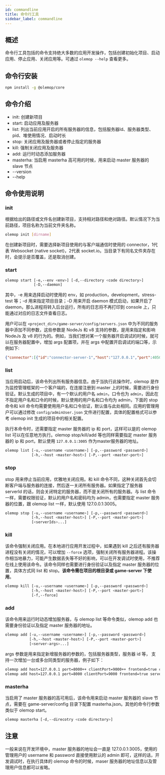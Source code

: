 ```yaml
---
id: commandline
title: 命令行工具
sidebar_label: commandline
---
```


## 概述

命令行工具包括的命令支持绝大多数的应用开发操作，包括创建初始化项目、启动应用、停止应用、关闭应用等。可通过 `olemop --help` 查看更多。

## 命令行安装

```bash
npm install -g @olemop/core
```

## 命令介绍

- init: 创建新项目
- start: 启动应用及服务器
- list: 列出当前应用开启的所有服务器的信息，包括服务器Id、服务器类型、pid、堆使用情况、启动时长
- stop: 关闭应用及服务器或者停止指定的服务器
- kill: 强制关闭应用及服务器
- add: 运行时动态添加服务器
- masterha: 当启用 masterha 高可用的时候，用来启动 master 服务器的 slave 节点
- --version
- --help

## 命令使用说明

### init

根据给出的路径或文件名创建新项目，支持相对路径和绝对路径。默认情况下为当前路径，项目名称为当前文件夹名称。

```bash
olemop init [dirname]
```

在创建新项目时，需要选择新项目使用的与客户端通信时使用的 connector，1代表 Websocket (native socket)，2代表 socket.io。当目录下有同名文件夹存在时，会提示是否覆盖，还是取消创建。

### start

```bash
olemop start [-e,--env <env>] [-d,--directory <code directory>]
             [-D,--daemon]
```

其中，-e 用来选择启动时使用的 env，如 production，development，stress-test 等；-d 用来指定项目目录；-D 用来开启 daemon 模式启动，如果开启了 daemon，那么进程将转入后台运行，所有的日志将不再打印到 console 上，只能通过对应的日志文件查看日志。

用户可以在 `<project_dir>/game-server/config/servers.json` 中为不同的服务器中添加不同参数，这些参数是 NodeJs 和 v8 支持的参数，是用来指定和影响 NodeJs 及 v8 的行为的。例如，当我们想对某一个服务器开启调试的时候，就可以在服务器配置中，增加 args 配置项，并在 args 中配置开启调试的端口等，示例如下:

```json
{"connector":[{"id":"connector-server-1","host":"127.0.0.1","port":4050,"clientPort":3050,"args":"--debug=[port]"}]}
```

### list

当应用启动后，该命令列出所有服务器信息。由于当执行此操作时，olemop 是作为监控管理框架的一个客户端的，在连接注册到 master 上的时候，需要进行身份验证。默认生成的项目中，有一个默认的用户名 `admin`，口令也为 `admin`，因此在不指定用户名和口令的时候，默认使用的用户名和口令均为 admin，下面的 stop 命令和 kill 命令均需要使用用户名和口令验证，默认值与此处相同。应用的管理用户可以通过修改 `config/adminUser.json` 文件进行配置，具体的配置格式可以参考 olemop init 生成的项目中的相关配置。

执行本命令时，还需要指定 master 服务器的 ip 和 port，这样可以是的 olemop list 可以在任意地方执行。olemop stop/kill/add 等也同样需要指定 master 服务器的 ip 和 port，默认使用 `127.0.0.1:3005` 作为master服务器的地址。

```bash
olemop list [-u,--username <username>] [-p,--password <password>]
            [-h,--host <master-host>] [-P,--port <master-port>]
```

### stop

stop 用来停止当前应用，优雅地关闭应用。和 kill 命令不同，这种关闭首先会切断客户端与服务器的连接，然后逐一关闭所有服务器。如果指定了服务器 serverId 的话，则会关闭特定的服务器，而不是关闭所有的服务器。与 list 命令一样，需要权限验证，默认的用户名和密码均为 admin，也需要指定 master 服务器的位置，跟 olemop list 一样，默认使用 127.0.0.1:3005。

```bash
olemop stop [-u,--username <username>] [-p,--password <password>]
            [-h,--host <master-host>] [-P,--port <master-port>]
            [<serverIds>...]
```

### kill

该命令强制关闭应用。在本地进行应用开发过程中，如果遇到 kill 之后还有服务器进程没有关闭的情况，可以增加 `--force` 选项，强制关闭所有服务器进程。该操作相当地暴力，可能产生数据丢失等不好的影响，可以在开发调试时使用，不推荐在线上使用该命令。该命令同样也需要进行身份验证以及指定 master 服务器的位置，具体方式同 list 和 stop。**该命令需在项目的根目录或 game-server 下使用**。

```bash
olemop kill [-u,--username <username>] [-p,--password <password>]
            [-h,--host <master-host>] [-P,--port <master-port>]
            [-f,--force]
```

### add

该命令用来运行时动态增加服务器，与 olemop list 等命令类似，olemop add 也需要身份验证以及指定 master 服务器的地址。

```bash
olemop add [-u,--username <username>] [-p,--password <password>]
           [-h,--host <master-host>] [-P,--port <master-port>]
           [<server-args>...]
```

args 参数是用来指定新增服务器的参数的，包括服务器类型，服务器 id 等， 支持一次增加一台或多台同类型的服务器，例子如下：

```bash
olemop add host=127.0.0.1 port=8000++ clientPort=9000++ frontend=true clusterCount=3 serverType=connector 
olemop add host=127.0.0.1 port=8000 clientPort=9000 frontend=true serverType=connector id=added-connector-server
```

### masterha

当启用了 master 服务器的高可用后，该命令用来启动 master 服务器的 slave 节点，需要在 game-server/config 目录下配置 masterha.json。其他的命令行参数类似于 olemop start。

```bash
olemop masterha [-d,--direcotry <code directory>]
```

## 注意

一般来说在开发环境中，master 服务器的地址会一直是 127.0.0.1:3005，使用的管理用户的 username 和 password 直接使用默认的 admin 即可，这样的话，开发调试时，在执行具体的 olemop 命令的时候，maser 服务器的地址信息以及管理用户信息都可以省略。
